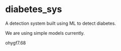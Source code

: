 # diabetes_sys
A detection system built using ML to detect diabetes.

We are using simple models currently.

ohygf7.68
